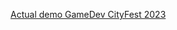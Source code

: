 [Actual demo GameDev CityFest 2023](https://nightly.link/kreghek/ewar/workflows/build/demo%2Fgamedev-cityfest-23)
